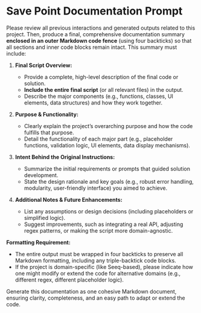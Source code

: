 # Save Point Documentation Prompt

Please review all previous interactions and generated outputs related to this project. Then, produce a final, comprehensive documentation summary **enclosed in an outer Markdown code fence** (using four backticks) so that all sections and inner code blocks remain intact. This summary must include:

1. **Final Script Overview:**
   - Provide a complete, high-level description of the final code or solution.
   - **Include the entire final script** (or all relevant files) in the output.
   - Describe the major components (e.g., functions, classes, UI elements, data structures) and how they work together.

2. **Purpose & Functionality:**
   - Clearly explain the project’s overarching purpose and how the code fulfills that purpose.
   - Detail the functionality of each major part (e.g., placeholder functions, validation logic, UI elements, data display mechanisms).

3. **Intent Behind the Original Instructions:**
   - Summarize the initial requirements or prompts that guided solution development.
   - State the design rationale and key goals (e.g., robust error handling, modularity, user-friendly interface) you aimed to achieve.

4. **Additional Notes & Future Enhancements:**
   - List any assumptions or design decisions (including placeholders or simplified logic).
   - Suggest improvements, such as integrating a real API, adjusting regex patterns, or making the script more domain-agnostic.

**Formatting Requirement:**  
- The entire output must be wrapped in four backticks to preserve all Markdown formatting, including any triple-backtick code blocks.
- If the project is domain-specific (like Seeq-based), please indicate how one might modify or extend the code for alternative domains (e.g., different regex, different placeholder logic).

Generate this documentation as one cohesive Markdown document, ensuring clarity, completeness, and an easy path to adapt or extend the code.